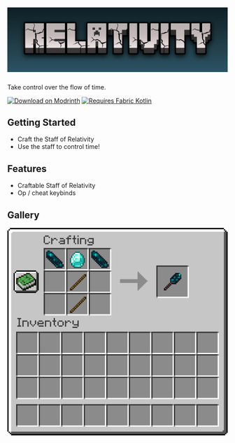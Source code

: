 # ![Relativity](./assets/icons/fitted-anim.png)

Take control over the flow of time.

[<img alt="Download on Modrinth" height="72" src="https://github.com/modrinth/art/raw/main/Branding/Badge/badge-dark.svg"/>](https://modrinth.com/mod/relativity)
[<img alt="Requires Fabric Kotlin" height="72" src="https://i.imgur.com/c1DH9VL.png"/>](https://modrinth.com/mod/fabric-language-kotlin)

## Getting Started

- Craft the Staff of Relativity
- Use the staff to control time!

## Features

- Craftable Staff of Relativity
- Op / cheat keybinds

## Gallery

![Staff recipe](./assets/screenshots/staff-recipe.png)
